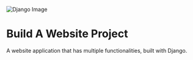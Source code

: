 ![Django Image](https://encrypted-tbn0.gstatic.com/images?q=tbn:ANd9GcR-8hYwKTV3aUxQnmDDGzLgsXzU_rGeKdJAIQ&usqp=CAU)
# Build A Website Project
A website application that has multiple functionalities, built with Django.

